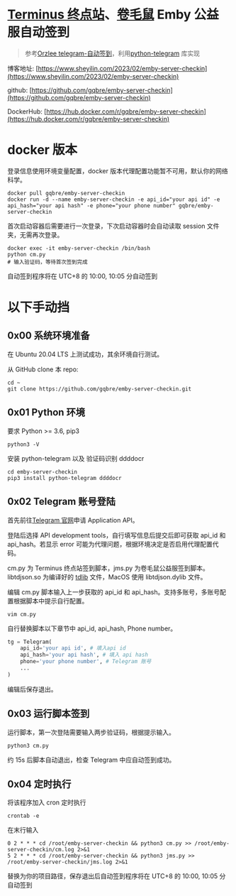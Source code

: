 # [Terminus 终点站](https://t.me/EmbyPublic)、[卷毛鼠](https://t.me/Curly_Mouse) Emby 公益服自动签到

> 参考[Orzlee telegram-自动签到](https://www.orzlee.com/Just-write-something/2022/01/05/telegram-automatic-checkin.html)，利用[python-telegram](https://github.com/alexander-akhmetov/python-telegram) 库实现

博客地址: [https://www.sheyilin.com/2023/02/emby-server-checkin](https://www.sheyilin.com/2023/02/emby-server-checkin)

github: [https://github.com/gqbre/emby-server-checkin](https://github.com/gqbre/emby-server-checkin)

DockerHub: [https://hub.docker.com/r/gqbre/emby-server-checkin](https://hub.docker.com/r/gqbre/emby-server-checkin)

# docker 版本

登录信息使用环境变量配置，docker 版本代理配置功能暂不可用，默认你的网络科学。

```
docker pull gqbre/emby-server-checkin
docker run -d --name emby-server-checkin -e api_id="your api id" -e api_hash="your api hash" -e phone="your phone number" gqbre/emby-server-checkin
```

首次启动容器后需要进行一次登录，下次启动容器时会自动读取 session 文件夹，无需再次登录。

```
docker exec -it emby-server-checkin /bin/bash
python cm.py
# 输入验证码，等待首次签到完成
```

自动签到程序将在 UTC+8 的 10:00, 10:05 分自动签到

# 以下手动挡

## 0x00 系统环境准备

在 Ubuntu 20.04 LTS 上测试成功，其余环境自行测试。

从 GitHub clone 本 repo:

```
cd ~
git clone https://github.com/gqbre/emby-server-checkin.git
```

## 0x01 Python 环境

要求 Python >= 3.6, pip3

```
python3 -V
```

安装 python-telegram 以及 验证码识别 ddddocr

```
cd emby-server-checkin
pip3 install python-telegram ddddocr
```

## 0x02 Telegram 账号登陆

首先前往[Telegram 官网](https://my.telegram.org)申请 Application API。

登陆后选择 API development tools，自行填写信息后提交后即可获取 api_id 和 api_hash。若显示 error 可能为代理问题，根据环境决定是否启用代理配置代码。

cm.py 为 Terminus 终点站签到脚本，jms.py 为卷毛鼠公益服签到脚本。libtdjson.so 为编译好的 [tdlib](https://github.com/tdlib/td) 文件，MacOS 使用 libtdjson.dylib 文件。

编辑 cm.py 脚本输入上一步获取的 api_id 和 api_hash。支持多账号，多账号配置根据脚本中提示自行配置。

```
vim cm.py
```

自行替换脚本以下章节中 api_id, api_hash, Phone number。

```python
tg = Telegram(
    api_id='your api id', # 填入api id
    api_hash='your api hash', # 填入 api hash
    phone='your phone number', # Telegram 账号
    ...
)
```

编辑后保存退出。

## 0x03 运行脚本签到

运行脚本，第一次登陆需要输入两步验证码，根据提示输入。

```
python3 cm.py
```

约 15s 后脚本自动退出，检查 Telegram 中应自动签到成功。

## 0x04 定时执行

将该程序加入 cron 定时执行

```
crontab -e
```

在末行输入

```
0 2 * * * cd /root/emby-server-checkin && python3 cm.py >> /root/emby-server-checkin/cm.log 2>&1
5 2 * * * cd /root/emby-server-checkin && python3 jms.py >> /root/emby-server-checkin/jms.log 2>&1
```

替换为你的项目路径，保存退出后自动签到程序将在 UTC+8 的 10:00, 10:05 分自动签到
